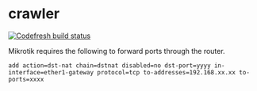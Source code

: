# crawler

[![Codefresh build status]( https://g.codefresh.io/api/badges/build?repoOwner=alexlokshin&repoName=crawler&branch=master&pipelineName=crawler&accountName=alexlokshin&type=cf-1)]( https://g.codefresh.io/repositories/alexlokshin/crawler/builds?filter=trigger:build;branch:master;service:5a18eeaa24a2970001839643~crawler)

Mikrotik requires the following to forward ports through the router.

```
add action=dst-nat chain=dstnat disabled=no dst-port=yyyy in-interface=ether1-gateway protocol=tcp to-addresses=192.168.xx.xx to-ports=xxxx
```
